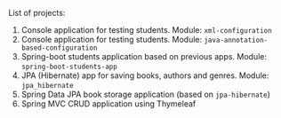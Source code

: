 List of projects:

1. Console application for testing students. Module: `xml-configuration`
2. Console application for testing students. Module: `java-annotation-based-configuration`
3. Spring-boot students application based on previous apps. Module: `spring-boot-students-app`
4. JPA (Hibernate) app for saving books, authors and genres. Module: `jpa_hibernate`
5. Spring Data JPA book storage application (based on `jpa-hibernate`)
6. Spring MVC CRUD application using Thymeleaf
